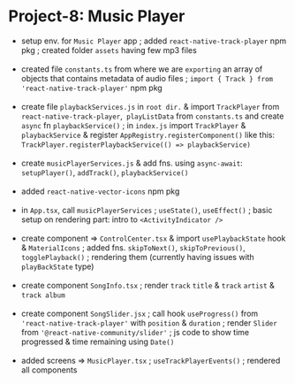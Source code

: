 # Project-8: Music Player
- setup env. for `Music Player` app ; added `react-native-track-player` npm pkg ; created folder `assets` having few mp3 files
<br><br>
- created file `constants.ts` from where we are `exporting` an array of objects that contains metadata of audio files ; `import { Track } from 'react-native-track-player'` npm pkg
<br><br>
- create file `playbackServices.js` in `root dir.` & import `TrackPlayer` from `react-native-track-player`,` playListData` from `constants.ts` and create `async` fn `playbackService()` ; in `index.js` import `TrackPlayer` & `playbackService` & register `AppRegistry.registerComponent()` like this: `TrackPlayer.registerPlaybackService(() => playbackService)`
<br><br>
- create `musicPlayerServices.js` & add fns. using `async-await`: `setupPlayer()`, `addTrack()`, `playbackService()`
<br><br>
- added `react-native-vector-icons` npm pkg
<br><br>
- in `App.tsx`, call `musicPlayerServices` ; `useState()`, `useEffect()` ; basic setup on rendering part: intro to `<ActivityIndicator />`
<br><br>
- create component => `ControlCenter.tsx` & import `usePlaybackState` hook & `MaterialIcons` ; added fns. `skipToNext()`, `skipToPrevious()`, `togglePlayback()` ; rendering them (currently having issues with `playBackState` type)
<br><br>
- create component `SongInfo.tsx` ; render `track` `title` & `track` `artist` & `track album`
<br><br>
- create component `SongSlider.jsx` ; call hook `useProgress()` from `'react-native-track-player'` with `position` & `duration` ; render `Slider` from `'@react-native-community/slider'` ; js code to show time progressed & time remaining using `Date()`
<br><br>
- added screens => `MusicPlayer.tsx` ; `useTrackPlayerEvents()` ; rendered all components